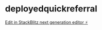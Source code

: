 # deployedquickreferral

[Edit in StackBlitz next generation editor ⚡️](https://stackblitz.com/~/github.com/Joinclicki/deployedquickreferral)